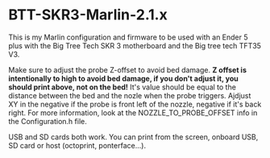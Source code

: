 # BTT-SKR3-Marlin-2.1.x
This is my Marlin configuration and firmware to be used with an Ender 5 plus with the Big Tree Tech SKR 3 motherboard and the Big tree tech TFT35 V3.

Make sure to adjust the probe Z-offset to avoid bed damage. **Z offset is intentionally to high to avoid bed damage, if you don't adjust it, you should print above, not on the bed!** It's value should be equal to the distance between the bed and the nozle when the probe triggers. Ajdjust XY in the negative if the probe is front left of the nozzle, negative if it's back right. For more information, look at the NOZZLE_TO_PROBE_OFFSET info in the Configuration.h file.

USB and SD cards both work. You can print from the screen, onboard USB, SD card or host (octoprint, ponterface...).
